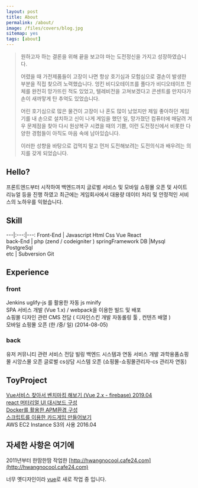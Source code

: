```yaml
---
layout: post
title: About
permalink: /about/
image: /files/covers/blog.jpg
sitemap: yes
tags: [about]
---
```


> 원하고자 하는 결론을 위해 끝을 보고야 마는 도전정신을 가지고 성장하였습니다.
> 
> 어렸을 때 가전제품들이 고장이 나면 항상 호기심과 모험심으로 결손이 발생한 부분을 직접 찾으려 노력했습니다.
> 엉킨 비디오테이프를 풀다가 비디오테이프 전체를 완전히 망가뜨린 적도 있었고, 텔레비전을 고쳐보겠다고 
콘센트를 만지다가 손이 새까맣게 탄 추억도 있었습니다. 
> 
> 어린 호기심으로 많은 물건이 고장이 나 혼도 많이 났었지만 제일 좋아하던 게임기를 내 손으로 설치하고 신이
나게 게임을 했던 일, 망가졌던 컴퓨터에 매달려 겨우 문제점을 찾아 다시 원상복구 시켰을 때의 기쁨, 이런
도전정신에서 비롯한 다양한 경험들이 아직도 마음 속에 남아있습니다. 
> 
> 이러한 성향을 바탕으로 겁먹지 말고 먼저 도전해보려는 도전의식과 배우려는 의지를 갖게 되었습니다. 


## Hello?
프론트엔드부터 시작하여 백엔드까지 글로벌 서비스 및 모바일 쇼핑몰 오픈 및 사이트 리뉴얼 등을  진행 하였고  최근에는 게임회사에서 대용량 데이터 처리 및 안정적인 서비스의 노하우를 익혔습니다.

## Skill

---|:---:|---:
Front-End  | Javascript     Html      Css       Vue     React  
back-End | php (zend / codeigniter )       springFramework 
DB |Mysql    PostgreSql   
etc | Subversion   Git 


## Experience

### front
Jenkins uglify-js 를 활용한 자동 js minify   <br />
SPA 서비스 개발 (Vue 1.x) / webpack을 이용한 빌드 및 배포  <br />
쇼핑몰 디자인 관련 CMS 전담 ( 디자인스킨 개발 자동롤링 툴 , 컨텐츠 배열 )  <br />
모바일 쇼핑몰 오픈 (한 /중/ 일) (2014-08-05)  <br />

### back
유저 커뮤니티 관련 서비스 전담
빌링 백엔드 시스템과 연동 서비스 개발
과학용품쇼핑몰 시앙스몰 오픈
글로벌 cs상담 시스템 오픈 (쇼핑몰-쇼핑몰관리자-cs 관리자 연동)


## ToyProject

[Vue서비스 찾아서 벤치마킹 해보기 (Vue 2.x - firebase) 2019.04](https://portfolioweb-1c685.web.app/) <br />
[react 머터리얼 UI 대시보드 구성](http://hwangnocool.cafe24.com/react/app) <br />
[Docker를 활용한 APM환경 구성](https://jizero.github.io/docker_dev/) <br />
[스크립트를 이용한 카드게임 만들어보기](http://hwangnocool.cafe24.com/game/buger_game/) <br />
AWS EC2 Instance S3의 사용  2016.04


## 자세한 사항은 여기에
2011년부터 한땀한땀 작업한 [http://hwangnocool.cafe24.com](http://hwangnocool.cafe24.com)

너무 옛디자인이라  [vue](http://hwangnocool.cafe24.com/v2)로 새로 작업 중 입니다.

